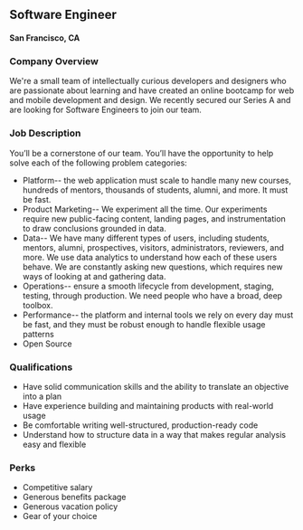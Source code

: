 ## Software Engineer
#### San Francisco, CA

### Company Overview
We're a small team of intellectually curious developers and designers who are passionate about learning and have created an online bootcamp for web and mobile development and design.  We recently secured our Series A and are looking for Software Engineers to join our team.    

### Job Description
You’ll be a cornerstone of our team. You’ll have the opportunity to help solve each of the following problem categories:

+	Platform-- the web application must scale to handle many new courses, hundreds of mentors, thousands of students, alumni, and more. It must be fast.
+	Product Marketing-- We experiment all the time. Our experiments require new public-facing content, landing pages, and instrumentation to draw conclusions grounded in data.
+	Data-- We have many different types of users, including students, mentors, alumni, prospectives, visitors, administrators, reviewers, and more. We use data analytics to understand how each of these users behave. We are constantly asking new questions, which requires new ways of looking at and gathering data.
+	Operations-- ensure a smooth lifecycle from development, staging, testing, through production. We need people who have a broad, deep toolbox.
+	Performance-- the platform and internal tools we rely on every day must be fast, and they must be robust enough to handle flexible usage patterns
+	Open Source

### Qualifications
+	Have solid communication skills and the ability to translate an objective into a plan
+	Have experience building and maintaining products with real-world usage
+	Be comfortable writing well-structured, production-ready code
+	Understand how to structure data in a way that makes regular analysis easy and flexible

### Perks
+	Competitive salary
+	Generous benefits package
+	Generous vacation policy
+	Gear of your choice

